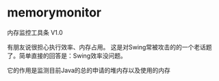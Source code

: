 # memorymonitor
内存监控工具条 V1.0

有朋友说很担心执行效率、内存占用。
这是对Swing常被攻击的的一个老话题了。简单直接的回答是：Swing效率没问题。

它的作用是监测目前Java的总的申请的堆内存以及使用的内存